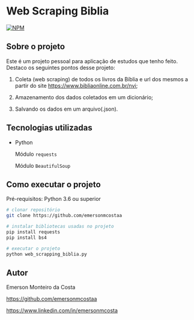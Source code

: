 # Web Scraping Biblia

[![NPM](https://img.shields.io/npm/l/react)](https://github.com/emersonmcostaa/Web-Scraping/blob/main/LICENSE) 

## Sobre o projeto

Este é um projeto pessoal para aplicação de estudos que tenho feito.
Destaco os seguintes pontos desse projeto:

1. Coleta (web scraping) de todos os livros da Bíblia e url dos mesmos a partir do site https://www.bibliaonline.com.br/nvi;

2. Amazenamento dos dados coletados em um dicionário;

3. Salvando os dados em um arquivo(.json).

## Tecnologias utilizadas

- Python

   Módulo `requests`

   Módulo `BeautifulSoup`

## Como executar o projeto

Pré-requisitos: Python 3.6 ou superior

```bash
# clonar repositório
git clone https://github.com/emersonmcostaa

# instalar bibliotecas usadas no projeto
pip install requests
pip install bs4

# executar o projeto
python web_scrapping_biblia.py
```

## Autor

Emerson Monteiro da Costa

https://github.com/emersonmcostaa

https://www.linkedin.com/in/emersonmcosta
